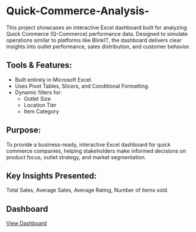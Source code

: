 # Quick-Commerce-Analysis-
This project showcases an interactive Excel dashboard built for analyzing Quick Commerce (Q-Commerce) performance data. Designed to simulate operations similar to platforms like BlinkIT, the dashboard delivers clear insights into outlet performance, sales distribution, and customer behavior.
## Tools & Features:
- Built entirely in Microsoft Excel.
- Uses Pivot Tables, Slicers, and Conditional Formatting.
- Dynamic filters for:
  - Outlet Size
  - Location Tier
  - Item Category

## Purpose:
To provide a business-ready, interactive Excel dashboard for quick commerce companies, helping stakeholders make informed decisions on product focus, outlet strategy, and market segmentation.

## Key Insights Presented:
Total Sales, Average Sales, Average Rating, Number of items sold.

## Dashboard
<a href="https://github.com/vishwasvishu10/Quick-Commerce-Analysis-/blob/main/BlinkIT%20dashboard.png">View Dashboard</a>
